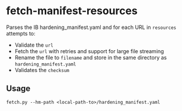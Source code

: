 # fetch-manifest-resources
Parses the IB hardening_manifest.yaml and for each URL in `resources` attempts to:
- Validate the `url`
- Fetch the `url` with retries and support for large file streaming
- Rename the file to `filename` and store in the same directory as `hardening_manifest.yaml`
- Validates the `checksum`

## Usage
`fetch.py --hm-path <local-path-to>/hardening_manifest.yaml`